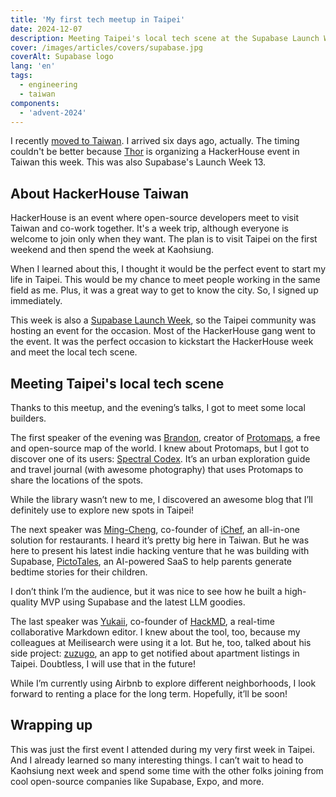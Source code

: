 ```yaml
---
title: 'My first tech meetup in Taipei'
date: 2024-12-07
description: Meeting Taipei's local tech scene at the Supabase Launch Week community event.
cover: /images/articles/covers/supabase.jpg
coverAlt: Supabase logo
lang: 'en'
tags:
  - engineering
  - taiwan
components:
  - 'advent-2024'
---
```



I recently [moved to Taiwan](/blog/where-attention-leads/). I arrived six days ago, actually. The timing couldn't be better because [Thor](https://x.com/thorwebdev) is organizing a HackerHouse event in Taiwan this week. This was also Supabase's Launch Week 13.

## About HackerHouse Taiwan

HackerHouse is an event where open-source developers meet to visit Taiwan and co-work together. It's a week trip, although everyone is welcome to join only when they want. The plan is to visit Taipei on the first weekend and then spend the week at Kaohsiung.

When I learned about this, I thought it would be the perfect event to start my life in Taipei. This would be my chance to meet people working in the same field as me. Plus, it was a great way to get to know the city. So, I signed up immediately.

This week is also a [Supabase Launch Week](https://supabase.com/launch-week), so the Taipei community was hosting an event for the occasion. Most of the HackerHouse gang went to the event. It was the perfect occasion to kickstart the HackerHouse week and meet the local tech scene.

## Meeting Taipei's local tech scene

Thanks to this meetup, and the evening’s talks, I got to meet some local builders.

The first speaker of the evening was [Brandon](https://x.com/bdon), creator of [Protomaps](https://protomaps.com/), a free and open-source map of the world. I knew about Protomaps, but I got to discover one of its users: [Spectral Codex](https://spectralcodex.com/). It’s an urban exploration guide and travel journal (with awesome photography) that uses Protomaps to share the locations of the spots.

While the library wasn’t new to me, I discovered an awesome blog that I’ll definitely use to explore new spots in Taipei!

The next speaker was [Ming-Cheng](https://x.com/MemorysaverMFA), co-founder of [iChef](https://www.ichefpos.com/), an all-in-one solution for restaurants. I heard it’s pretty big here in Taiwan. But he was here to present his latest indie hacking venture that he was building with Supabase, [PictoTales](https://pictotales.love), an AI-powered SaaS to help parents generate bedtime stories for their children.

I don’t think I’m the audience, but it was nice to see how he built a high-quality MVP using Supabase and the latest LLM goodies.

The last speaker was [Yukaii](https://github.com/yukaii), co-founder of [HackMD](https://hackmd.io/), a real-time collaborative Markdown editor. I knew about the tool, too, because my colleagues at Meilisearch were using it a lot. But he, too, talked about his side project: [zuzugo](https://github.com/yukaii/zuzugo), an app to get notified about apartment listings in Taipei. Doubtless, I will use that in the future!

While I’m currently using Airbnb to explore different neighborhoods, I look forward to renting a place for the long term. Hopefully, it’ll be soon!

## Wrapping up

This was just the first event I attended during my very first week in Taipei. And I already learned so many interesting things. I can’t wait to head to Kaohsiung next week and spend some time with the other folks joining from cool open-source companies like Supabase, Expo, and more.
